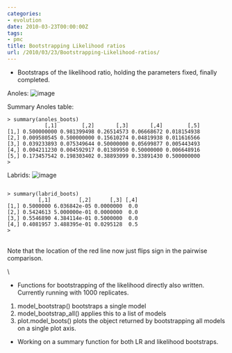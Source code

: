 ```yaml
---
categories:
- evolution
date: 2010-03-23T00:00:00Z
tags:
- pmc
title: Bootstrapping Likelihood ratios
url: /2010/03/23/Bootstrapping-Likelihood-ratios/
---
```


-   Bootstraps of the likelihood ratio, holding the parameters fixed,
    finally completed.

Anoles:
![image](http://openwetware.org/images/thumb/4/47/Anoles_LR.png/600px-Anoles_LR.png)

Summary Anoles table:

~~~~ {.de1}
> summary(anoles_boots)
            [,1]        [,2]       [,3]       [,4]        [,5]
[1,] 0.500000000 0.981399498 0.26514573 0.06668672 0.018154938
[2,] 0.009580545 0.500000000 0.15610274 0.04819938 0.011616566
[3,] 0.039233893 0.075349644 0.50000000 0.05699877 0.005443493
[4,] 0.004211230 0.004592917 0.01389950 0.50000000 0.006648916
[5,] 0.173457542 0.198303402 0.38893099 0.33891430 0.500000000
>
~~~~

Labrids:
![image](http://openwetware.org/images/thumb/f/fc/Labrid_LR.png/600px-Labrid_LR.png)

~~~~ {.de1}
 
> summary(labrid_boots)
          [,1]         [,2]      [,3] [,4]
[1,] 0.5000000 6.036842e-05 0.0000000  0.0
[2,] 0.5424613 5.000000e-01 0.0000000  0.0
[3,] 0.5546890 4.384114e-01 0.5000000  0.0
[4,] 0.4081957 3.488395e-01 0.0295128  0.5
>
~~~~

\
 Note that the location of the red line now just flips sign in the
pairwise comparison.

\

-   Functions for bootstrapping of the likelihood directly also written.
    Currently running with 1000 replicates.

1.  model\_bootstrap() bootstraps a single model
2.  model\_bootstrap\_all() applies this to a list of models
3.  plot.model\_boots() plots the object returned by bootstrapping all
    models on a single plot axis.

-   Working on a summary function for both LR and likelihood bootstraps.

